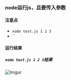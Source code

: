 ### node运行js，且要传入参数

#### 注意点
 - `node test.js 1 2 3`
 - ``

#### 运行结果
##### `node test.js 1 2 3`结果
![Imgur](https://i.imgur.com/afdJCXj.png)